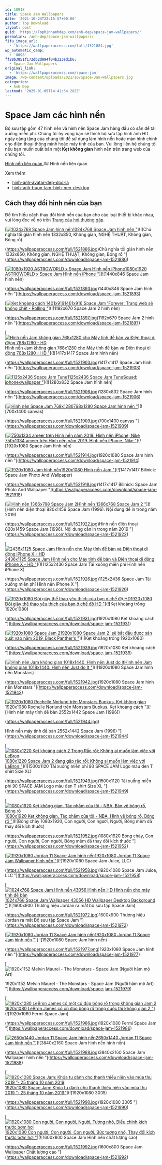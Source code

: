 ```yaml
---
id: 18918
title: Space Jam Wallpapers
date: '2021-10-24T22:15:57+00:00'
author: Top Download
layout: post
guid: 'https://Tophinhanhdep.com/anh-dep/space-jam-wallpapers/'
permalink: /anh-dep/space-jam-wallpapers/
fifu_image_url:
  - 'https://wallpaperaccess.com/full/1521884.jpg'
wp_automatic_camp:
  - '8098'
ff28b3851f172db2d094f04b323ed1b6:
  - Space Jam Wallpapers
original_link:
  - 'https://wallpaperaccess.com/space-jam'
image: /wp-content/uploads/2021/10/Space-Jam-Wallpapers.jpg
categories:
  - Ảnh Đẹp
lastmod: '2025-01-05T14:41:54.282Z'
---
```

# Space Jam các hình nền

Bộ sưu tập gồm 47 hình nền và hình nền Space Jam hàng đầu có sẵn để tải xuống miễn phí. Chúng tôi hy vọng bạn sẽ thích bộ sưu tập hình ảnh HD ngày càng tăng của chúng tôi để sử dụng làm hình nền hoặc màn hình chính cho điện thoại thông minh hoặc máy tính của bạn. Vui lòng liên hệ chúng tôi nếu bạn muốn xuất bản một **Kẹt không gian** hình nền trên trang web của chúng tôi.

[Hình nền liên quan ](#related) ## Hình nền liên quan.

   
 Xem thêm:

   
- [hinh-anh-avatar-dep-doc-la](https://tophinhanhdep.com/anh-avatar/hinh-anh-avatar-dep-doc-la/)
- [hinh-anh-buon-lam-hinh-nen-desktop](https://tophinhanhdep.com/hinh-anh-buon/hinh-anh-buon-lam-hinh-nen-desktop/)

## Cách thay đổi hình nền của bạn

Để tìm hiểu cách thay đổi hình nền của bạn cho các loại thiết bị khác nhau, vui lòng đọc về nó trên [Trang câu hỏi thường gặp](https://tophinhanhdep.com/faq/).

  
[[![1024x768 Space Jam hình nền](https://wallpaperaccess.com/full/1521884.jpg)1024x768 Space Jam hình nền "](https://wallpaperaccess.com/download/space-jam-1521884)](![Chủ nghĩa tối giản hình nền 1332x850, Không gian, NGHỆ THUẬT, Không gian, Bóng rổ)

(https://wallpaperaccess.com/full/1521886.jpg)Chủ nghĩa tối giản hình nền 1332x850, Không gian, NGHỆ THUẬT, Không gian, Bóng rổ "](https://wallpaperaccess.com/download/space-jam-1521886)

[[![1080x1920 ASTROWORLD x Space Jam Hình nền iPhone](https://wallpaperaccess.com/full/1204900.jpg)1080x1920 ASTROWORLD x Space Jam Hình nền iPhone "](https://wallpaperaccess.com/download/space-jam-1204900)](![1440x846 Space Jam hình nền)

(https://wallpaperaccess.com/full/1521893.jpg)1440x846 Space Jam hình nền "](https://wallpaperaccess.com/download/space-jam-1521893)

[[![Kẹt khoảng cách 1401x916](https://wallpaperaccess.com/full/1521896.jpg)1401x916 Space Jam 'Forever: Trang web sẽ không chết - Rolling "](https://wallpaperaccess.com/download/space-jam-1521896)](![1192x670 Space Jam 2 hình nền)

(https://wallpaperaccess.com/full/1521897.jpg)1192x670 Space Jam 2 hình nền "](https://wallpaperaccess.com/download/space-jam-1521897)

[[![Hình nền Jam không gian 768x1280 cho Máy tính để bàn và Điện thoại di động 768x1280 - HD](https://wallpaperaccess.com/full/1521899.jpg)Hình nền Jam không gian 768x1280 cho Máy tính để bàn và Điện thoại di động 768x1280 - HD "](https://wallpaperaccess.com/download/space-jam-1521899)](![1417x1417 Space Jam hình nền)

(https://wallpaperaccess.com/full/1521903.jpg)1417x1417 Space Jam hình nền "](https://wallpaperaccess.com/download/space-jam-1521903)

[[![1125x2436 Space Jam Tune](https://wallpaperaccess.com/full/1521904.jpg)1125x2436 Space Jam TuneSquad: iphonexwallpaper "](https://wallpaperaccess.com/download/space-jam-1521904)](![1280x832 Space Jam hình nền)

(https://wallpaperaccess.com/full/1521906.jpg)1280x832 Space Jam hình nền "](https://wallpaperaccess.com/download/space-jam-1521906)

[[![Hình nền Space Jam 768x1280](https://wallpaperaccess.com/full/1521907.jpg)768x1280 Space Jam hình nền "](https://wallpaperaccess.com/download/space-jam-1521907)](![700x1400 canvas)

(https://wallpaperaccess.com/full/1521909.jpg)700x1400 canvas "](https://wallpaperaccess.com/download/space-jam-1521909)

[[![750x1334 ameer trên Hình nền năm 2019. Hình nền iPhone, Nike](https://wallpaperaccess.com/full/1521913.jpg)750x1334 ameer trên Hình nền năm 2019. Hình nền iPhone, Nike "](https://wallpaperaccess.com/download/space-jam-1521913)](![1920x1080 Space Jam hình nền)

(https://wallpaperaccess.com/full/1521914.jpg)1920x1080 Space Jam hình nền "](https://wallpaperaccess.com/download/space-jam-1521914)

[[![1920x1080 Jam hình nền](https://wallpaperaccess.com/full/1521916.jpg)1920x1080 Hình nền Jam "](https://wallpaperaccess.com/download/space-jam-1521916)](![1417x1417 Bilinick: Space Jam Photo And Wallpaper)

(https://wallpaperaccess.com/full/1521918.jpg)1417x1417 Bilinick: Space Jam Photo And Wallpaper "](https://wallpaperaccess.com/download/space-jam-1521918)

[[![Hình nền 1366x768 Space Jam 2](https://wallpaperaccess.com/full/1521920.jpg)Hình nền 1366x768 Space Jam 2 "](https://wallpaperaccess.com/download/space-jam-1521920)](![Hình nền điện thoại 820x1459 Space Jam (1996).  Nội dung để in trong năm 2019)

(https://wallpaperaccess.com/full/1521922.jpg)Hình nền điện thoại 820x1459 Space Jam (1996). Nội dung cần in trong năm 2019 "](https://wallpaperaccess.com/download/space-jam-1521922)

[[![2436x1125 Space Jam Hình nền cho Máy tính để bàn và Điện thoại di động iPhone X - HD](https://wallpaperaccess.com/full/1521924.jpg)2436x1125 Space Jam Hình nền cho Máy tính để bàn và Điện thoại di động iPhone X - HD "](https://wallpaperaccess.com/download/space-jam-1521924)](![1125x2436 Space Jam Tải xuống miễn phí Hình nền iPhone X)

(https://wallpaperaccess.com/full/1521926.jpg)1125x2436 Space Jam Tải xuống miễn phí Hình nền iPhone X "](https://wallpaperaccess.com/download/space-jam-1521926)

[[![1920x1080 Đôi giày thể thao yêu thích của bạn ở chế độ HD](https://wallpaperaccess.com/full/1521927.jpg)1920x1080 Đôi giày thể thao yêu thích của bạn ở chế độ HD "](https://wallpaperaccess.com/download/space-jam-1521927)](![Kẹt khoảng trống 1920x1080)

(https://wallpaperaccess.com/full/1521931.jpg)1920x1080 Kẹt khoảng cách "](https://wallpaperaccess.com/download/space-jam-1521931)

[[![1920x1080 Space Jam 2](https://wallpaperaccess.com/full/1521935.jpg)1920x1080 Space Jam 2 'sẽ bắt đầu được sản xuất vào năm 2019, Black Panther's "](https://wallpaperaccess.com/download/space-jam-1521935)](![Kẹt khoảng trống 1920x1080)

(https://wallpaperaccess.com/full/1521939.jpg)1920x1080 Kẹt khoảng cách "](https://wallpaperaccess.com/download/space-jam-1521939)

[[![Hình nền Jam không gian 1018x1440.  Hình nền Just do It](https://wallpaperaccess.com/full/1521941.jpg)Hình nền Jam không gian 1018x1440. Hình nền Just do It "](https://wallpaperaccess.com/download/space-jam-1521941)](![1920x1080 Space Jam hình nền Monstars)

(https://wallpaperaccess.com/full/1521942.jpg)1920x1080 Space Jam hình nền Monstars "](https://wallpaperaccess.com/download/space-jam-1521942)

[[![1920x1080 Rochelle Norlund trên Monstars Bupkus.  Kẹt không gian](https://wallpaperaccess.com/full/1521943.png)1920x1080 Rochelle Norlund trên Monstars Bupkus. Kẹt khoảng cách "](https://wallpaperaccess.com/download/space-jam-1521943)](![Hình nền máy tính để bàn 2552x1442 Space Jam (1996))

(https://wallpaperaccess.com/full/1521944.jpg)

Hình nền máy tính để bàn 2552x1442 Space Jam (1996) "](https://wallpaperaccess.com/download/space-jam-1521944)

[[![1080x1220 Kẹt khoảng cách 2 Trong Rắc rối;  Không ai muốn làm việc với LeBron](https://wallpaperaccess.com/full/1521947.jpg)1080x1220 Space Jam 2 đang gặp rắc rối; Không ai muốn làm việc với LeBron "](https://wallpaperaccess.com/download/space-jam-1521947)](![1500x1120 Tải xuống miễn phí 90 SPACE JAM Logo màu đen T shirt Size XL)

(https://wallpaperaccess.com/full/1521949.jpg)1500x1120 Tải xuống miễn phí 90 SPACE JAM Logo màu đen T shirt Size XL "](https://wallpaperaccess.com/download/space-jam-1521949)

[[![1080x1920 Kẹt không gian.  Tác phẩm của tôi - NBA.  Bản vẽ bóng rổ, Bóng rổ](https://wallpaperaccess.com/full/1521950.jpg)1080x1920 Kẹt không gian. Tác phẩm của tôi - NBA. Hình vẽ bóng rổ, Bóng rổ "](https://wallpaperaccess.com/download/space-jam-1521950)](![Bóng chày 1080x1920, Con người, Con người, Người, Bóng mềm đã thay đổi kích thước)

(https://wallpaperaccess.com/full/1521952.jpg)1080x1920 Bóng chày, Con người, Con người, Con người, Bóng mềm đã thay đổi kích thước "](https://wallpaperaccess.com/download/space-jam-1521952)

[[![1920x1080 Jordan 11 Space Jam hình nền](https://wallpaperaccess.com/full/1521957.jpg)1920x1080 Jordan 11 Space Jam Wallpaper hình nền "](https://wallpaperaccess.com/download/space-jam-1521957)](![1920x1080 Space Jam Juice, LLC)

(https://wallpaperaccess.com/full/1521958.jpg)1920x1080 Space Jam Juice, LLC "](https://wallpaperaccess.com/download/space-jam-1521958)

[[![1024x768 Space Jam Hình nền 43056 Hình nền HD Hình nền cho máy tính để bàn](https://wallpaperaccess.com/full/1521964.jpg)1024x768 Space Jam Wallpaper 43056 HD Wallpaper Desktop Background "](https://wallpaperaccess.com/download/space-jam-1521964)](![1600x900 Thương hiệu Jordan ra mắt bộ sưu tập Space Jam)

(https://wallpaperaccess.com/full/1521972.jpg)1600x900 Thương hiệu Jordan ra mắt Bộ sưu tập Space Jam "](https://wallpaperaccess.com/download/space-jam-1521972)

[[![1920x1080 Jordan 11 Space Jam hình nền](https://wallpaperaccess.com/full/1521974.jpg)1920x1080 Jordan 11 Space Jam hình nền "](https://wallpaperaccess.com/download/space-jam-1521974)]( ![1920x1080 Space Jam hình nền)

(https://wallpaperaccess.com/full/1521977.png)1920x1080 Space Jam hình nền "](https://wallpaperaccess.com/download/space-jam-1521977)

[![1920x1152 Melvin Maurel - The Monstars - Space Jam (Người hâm mộ Art)](https://wallpaperaccess.com/full/1521979.jpg)

1920x1152 Melvin Maurel - The Monstars - Space Jam (Người hâm mộ Art) "](https://wallpaperaccess.com/download/space-jam-1521979)

[[![1920x1080 LeBron James có một cú đúp bóng rổ trong không gian Jam 2](https://wallpaperaccess.com/full/1521981.jpg)1920x1080 LeBron James có cú đúp bóng rổ trong cuộc thi không gian 2 "](https://wallpaperaccess.com/download/space-jam-1521981)](![1920x1080 Fermi Space Jam)

(https://wallpaperaccess.com/full/1521986.jpg)1920x1080 Fermi Space Jam "](https://wallpaperaccess.com/download/space-jam-1521986)

[[![2650x1440 Jordan 11 Space Jam hình nền](https://wallpaperaccess.com/full/1521987.jpg)2650x1440 Jordan 11 Space Jam hình nền "](https://wallpaperaccess.com/download/space-jam-1521987)](![3840x2160 Space Jam hình nền hình nền)

(https://wallpaperaccess.com/full/1521988.jpg)3840x2160 Space Jam Wallpaper hình nền "](https://wallpaperaccess.com/download/space-jam-1521988)

[[![1920x1080 Space Jam: Khóa tu dành cho thanh thiếu niên vào mùa thu 2019 ”- 25 tháng 10 năm 2019](https://wallpaperaccess.com/full/1521989.jpg)1920x1080 Space Jam: Khóa tu dành cho thanh thiếu niên vào mùa thu 2019 ”- 25 tháng 10 năm 2019"](https://wallpaperaccess.com/download/space-jam-1521989)](![1920x1080 3005)

(https://wallpaperaccess.com/full/1521990.jpg)1920x1080 3005 "](https://wallpaperaccess.com/download/space-jam-1521990)

[[![1920x1080 Con người, Con người, Người, Tượng nhỏ, Điều chỉnh kích thước bơm hơi](https://wallpaperaccess.com/full/1521991.jpg)1920x1080 Con người, Con người, Con người, Bức tượng nhỏ, Thay đổi kích thước bơm hơi "](https://wallpaperaccess.com/download/space-jam-1521991)](![1600x800 Space Jam Hình nền chất lượng cao)

(https://wallpaperaccess.com/full/1521992.jpg)1600x800 Space Jam Wallpaper Chất lượng cao "](https://wallpaperaccess.com/download/space-jam-1521992)
